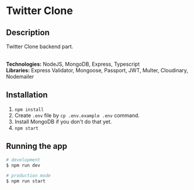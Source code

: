 # Twitter Clone

## Description

Twitter Clone backend part. </br>
</br>

**Technologies:** NodeJS, MongoDB, Express, Typescript </br>
**Libraries:** Express Validator, Mongoose, Passport, JWT, Multer, Cloudinary, Nodemailer

## Installation

1. `npm install`
2. Create `.env` file by `cp .env.example .env` command.
3. Install MongoDB if you don't do that yet.
4. `npm start`

## Running the app

```bash
# development
$ npm run dev

# production mode
$ npm run start
```
